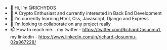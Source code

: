 - 👋 Hi, I’m @RICHYDOS
- 👀 A Crypto Enthusiast and currently interested in Back End Development
- 🌱 I’m currently learning Html, Css, Javascript, Django and Express
- 💞️ I’m looking to collaborate on any project really
- 📫 How to reach me... my twitter - https://twitter.com/RichardDosunmu1, my linkedin - https://www.linkedin.com/in/richard-dosunmu-02a867228/

<!---
RICHYDOS/RICHYDOS is a ✨ special ✨ repository because its `README.md` (this file) appears on your GitHub profile.
You can click the Preview link to take a look at your changes.
--->
